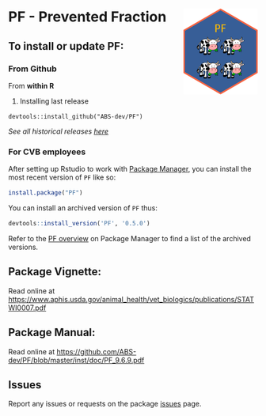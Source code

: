 # PF - Prevented Fraction <img src="man/figures/logo.png" alt="Package Logo" width="150" align="right" />


## To install or update PF:

### From Github

From **within R**

1. Installing last release

```
devtools::install_github("ABS-dev/PF")
```
*See all historical releases [here](https://github.com/ABS-dev/PF/releases)*

### For CVB employees

After setting up Rstudio to work with [Package Manager](https://ncahconnect.usda.net/CVBverse/articles/package_manager.html), you can install the most recent version of `PF` like so:

``` r
install.package("PF")
```

You can install an archived version of `PF` thus:

``` r
devtools::install_version('PF', '0.5.0')
```

Refer to the [PF overview](https://ncahrpackage.usda.net/client/#/repos/cvb-gitlab/packages/PF/overview#package-details) on Package Manager to find a list of the archived versions.


## Package Vignette:

Read online at https://www.aphis.usda.gov/animal_health/vet_biologics/publications/STATWI0007.pdf

## Package Manual:

Read online at https://github.com/ABS-dev/PF/blob/master/inst/doc/PF_9.6.9.pdf


## Issues

Report any issues or requests on the package  [issues](https://github.com/ABS-dev/PF/issues) page.
